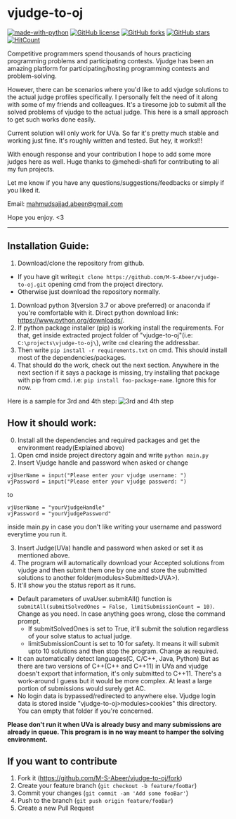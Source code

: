 # vjudge-to-oj
[![made-with-python](https://img.shields.io/badge/Made%20with-Python-1f425f.svg)](https://www.python.org/)
[![GitHub license](https://img.shields.io/github/license/M-S-Abeer/vjudge-to-oj.svg)](https://github.com/M-S-Abeer/vjudge-to-oj/blob/master/LICENSE)
[![GitHub forks](https://img.shields.io/github/forks/M-S-Abeer/vjudge-to-oj.svg?style=social&label=Fork&maxAge=2592000)](https://github.com/M-S-Abeer/vjudge-to-oj)
[![GitHub stars](https://img.shields.io/github/stars/M-S-Abeer/vjudge-to-oj.svg?style=social&label=Star&maxAge=2592000)](https://github.com/M-S-Abeer/vjudge-to-oj)
[![HitCount](http://hits.dwyl.io/M-S-Abeer/badges.svg)](http://hits.dwyl.io/M-S-Abeer/badges)

Competitive programmers spend thousands of hours practicing programming problems and participating contests.
Vjudge has been an amazing platform for participating/hosting programming contests and problem-solving.

However, there can be scenarios where you'd like to add vjudge solutions to the actual judge profiles specifically.
I personally felt the need of it along with some of my friends and colleagues.
It's a tiresome job to submit all the solved problems of vjudge to the actual judge. This here is a small approach to get such works done easily.

Current solution will only work for UVa. 
So far it's pretty much stable and working just fine. It's roughly written and tested. But hey, it works!!!

With enough response and your contribution I hope to add some more judges here as well. Huge thanks to @mehedi-shafi for contributing to all my fun projects.

Let me know if you have any questions/suggestions/feedbacks or simply if you liked it.

Email: mahmudsajjad.abeer@gmail.com

Hope you enjoy. <3
<hr>

## Installation Guide:
1. Download/clone the repository from github.
  * If you have git write```git clone https://github.com/M-S-Abeer/vjudge-to-oj.git``` opening cmd from the project directory.
  * Otherwise just download the repository normally.
1. Download python 3(version 3.7 or above preferred) or anaconda if you're comfortable with it. Direct python download link: https://www.python.org/downloads/.
1. If python package installer (pip) is working install the requirements. For that, get inside extracted project folder of "vjudge-to-oj"(i.e: `C:\projects\vjudge-to-oj\`), write `cmd` clearing the addressbar.
1. Then write ```pip install -r requirements.txt``` on cmd. This should install most of the dependencies/packages.
1. That should do the work, check out the next section. Anywhere in the next section if it says a package is missing, try installing that package with pip from cmd. i.e: ```pip install foo-package-name```. Ignore this for now.

Here is a sample for 3rd and 4th step:
![3rd and 4th step](http://g.recordit.co/4yQY4rhqBS.gif)

## How it should work:

0. Install all the dependencies and required packages and get the environment ready(Explained above)
1. Open cmd inside project directory again and write ```python main.py```
2. Insert Vjudge handle and password when asked or change
```
vjUserName = input("Please enter your vjudge username: ")
vjPassword = input("Please enter your vjudge password: ")
```
to
```
vjUserName = "yourVjudgeHandle"
vjPassword = "yourVjudgePassword"
```
inside main.py in case you don't like writing your username and password everytime you run it.

3. Insert Judge(UVa) handle and password when asked or set it as mentioned above.
4. The program will automatically download your Accepted solutions from vjudge and then submit them one by one and store the submitted solutions to another folder(modules>Submitted>UVA>).
5. It'll show you the status report as it runs.

* Default parameters of uvaUser.submitAll() function is ```submitAll(submitSolvedOnes = False, limitSubmissionCount = 10)```. Change as you need. In case anything goes wrong, close the command prompt.
  * If submitSolvedOnes is set to True, it'll submit the solution regardless of your solve status to actual judge.
  * limitSubmissionCount is set to 10 for safety. It means it will submit upto 10 solutions and then stop the program. Change as required.
* It can automatically detect languages(C, C/C++, Java, Python) But as there are two versions of C++(C++ and C++11) in UVa and vjudge doesn't export that information, it's only submitted to C++11. There's a work-around I guess but it would be more complex. At least a large portion of submissions would surely get AC.
* No login data is bypassed/redirected to anywhere else. Vjudge login data is stored inside "vjudge-to-oj>modules>cookies" this directory. You can empty that folder if you're concerned.

**Please don't run it when UVa is already busy and many submissions are already in queue. This program is in no way meant to hamper the solving environment.**

## If you want to contribute

1. Fork it (https://github.com/M-S-Abeer/vjudge-to-oj/fork)
2. Create your feature branch (`git checkout -b feature/fooBar`)
3. Commit your changes (`git commit -am 'Add some fooBar'`)
4. Push to the branch (`git push origin feature/fooBar`)
5. Create a new Pull Request
